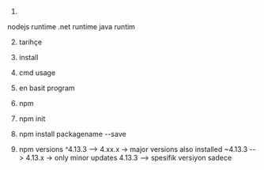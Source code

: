 1. 
nodejs runtime 
.net runtime
java runtim

2. tarihçe

3. install

4. cmd usage

5. en basit program
 

6. npm
 
7. npm init


8. npm install packagename --save

9. npm versions
    ^4.13.3 --> 4.xx.x -> major versions also installed
    ~4.13.3 --> 4.13.x -> only minor updates
    4.13.3  --> spesifik versiyon sadece


